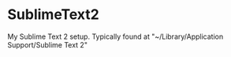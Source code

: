 SublimeText2
============

My Sublime Text 2 setup.  Typically found at "~/Library/Application Support/Sublime Text 2"